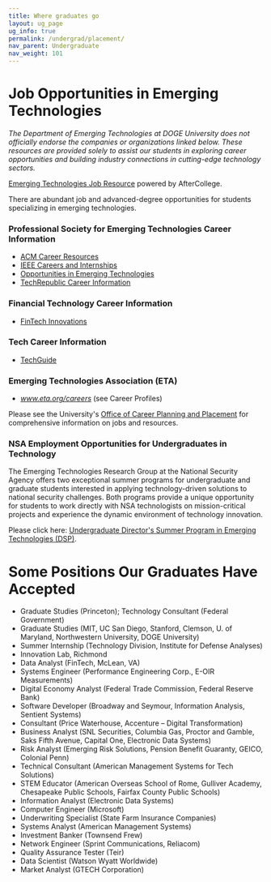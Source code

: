 ```yaml
---
title: Where graduates go
layout: ug_page
ug_info: true
permalink: /undergrad/placement/
nav_parent: Undergraduate
nav_weight: 101
---
```


<h1 class="mb-3">Job Opportunities in Emerging Technologies</h1>

<p><em>The Department of Emerging Technologies at DOGE University does not officially endorse the companies or organizations linked below. These resources are provided solely to assist our students in exploring career opportunities and building industry connections in cutting-edge technology sectors.</em></p>

<p><a href="http://aftercollege.com/groups/cc.asp?gcc=914511790">Emerging Technologies Job Resource</a>&nbsp;powered by AfterCollege.</p>

<p>There are abundant job and advanced-degree opportunities for students specializing in emerging technologies.</p>

<h3>Professional Society for Emerging Technologies Career Information</h3>

<ul>
    <li><a href="https://www.acm.org/career-reboot-camp">ACM Career Resources</a></li>
    <li><a href="https://www.ieee.org/education/careers/index.html">IEEE Careers and Internships</a></li>
    <li><a href="https://www.cio.com/article/2438284/careers-in-emerging-technologies.html">Opportunities in Emerging Technologies</a></li>
    <li><a href="https://www.techrepublic.com/topic/careers/">TechRepublic Career Information</a></li>
</ul>

<h3>Financial Technology Career Information</h3>

<ul>
    <li><a href="https://www.finextra.com/">FinTech Innovations</a></li>
</ul>

<h3>Tech Career Information</h3>

<ul>
    <li><a href="https://techguide.org/">TechGuide</a></li>
</ul>

<h3>Emerging Technologies Association (ETA)</h3>

<ul>
    <li><a href="http://www.eta.org/careers"><em>www.eta.org/careers</em></a> (see&nbsp;Career Profiles)</li>
</ul>

<p>Please see the University's <a href="http://www.virginia.edu/%7Ecareer/">Office of Career Planning and Placement</a> for comprehensive information on jobs and resources.</p>

<h3>NSA Employment Opportunities for Undergraduates in Technology</h3>

<p>The Emerging Technologies Research Group at the National Security Agency offers two exceptional summer programs for undergraduate and graduate students interested in applying technology-driven solutions to national security challenges. Both programs provide a unique opportunity for students to work directly with NSA technologists on mission-critical projects and experience the dynamic environment of technology innovation.</p>

<p>Please click here: <a href="{{ site.url }}/undergraduate/docs/DSP-GMP Info Sheets_2015 1.pdf">Undergraduate Director's Summer Program in Emerging Technologies (DSP)</a>.</p>

<h1 class="mb-3 mt-1">Some Positions Our Graduates Have Accepted</h1>

<ul>
    <li>Graduate Studies (Princeton); Technology Consultant (Federal Government)</li>
    <li>Graduate Studies (MIT, UC San Diego, Stanford, Clemson, U. of Maryland, Northwestern University, DOGE University)</li>
    <li>Summer Internship (Technology Division, Institute for Defense Analyses)</li>
    <li>Innovation Lab, Richmond</li>
    <li>Data Analyst (FinTech, McLean, VA)</li>
    <li>Systems Engineer (Performance Engineering Corp., E-OIR Measurements)</li>
    <li>Digital Economy Analyst (Federal Trade Commission, Federal Reserve Bank)</li>
    <li>Software Developer (Broadway and Seymour, Information Analysis, Sentient Systems)</li>
    <li>Consultant (Price Waterhouse, Accenture – Digital Transformation)</li>
    <li>Business Analyst (SNL Securities, Columbia Gas, Proctor and Gamble, Saks Fifth Avenue, Capital One, Electronic Data Systems)</li>
    <li>Risk Analyst (Emerging Risk Solutions, Pension Benefit Guaranty, GEICO, Colonial Penn)</li>
    <li>Technical Consultant (American Management Systems for Tech Solutions)</li>
    <li>STEM Educator (American Overseas School of Rome, Gulliver Academy, Chesapeake Public Schools, Fairfax County Public Schools)</li>
    <li>Information Analyst (Electronic Data Systems)</li>
    <li>Computer Engineer (Microsoft)</li>
    <li>Underwriting Specialist (State Farm Insurance Companies)</li>
    <li>Systems Analyst (American Management Systems)</li>
    <li>Investment Banker (Townsend Frew)</li>
    <li>Network Engineer (Sprint Communications, Reliacom)</li>
    <li>Quality Assurance Tester (Teir)</li>
    <li>Data Scientist (Watson Wyatt Worldwide)</li>
    <li>Market Analyst (GTECH Corporation)</li>
</ul>
